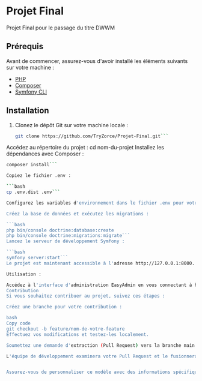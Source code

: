 # Projet Final

Projet Final pour le passage du titre DWWM

## Prérequis

Avant de commencer, assurez-vous d'avoir installé les éléments suivants sur votre machine :

- [PHP](https://www.php.net/)
- [Composer](https://getcomposer.org/)
- [Symfony CLI](https://symfony.com/download)

## Installation

1. Clonez le dépôt Git sur votre machine locale :

   ```bash
   git clone https://github.com/TryZorce/Projet-Final.git```

Accédez au répertoire du projet :
cd nom-du-projet
Installez les dépendances avec Composer :

```bash
composer install```

Copiez le fichier .env :

```bash
cp .env.dist .env```

Configurez les variables d'environnement dans le fichier .env pour votre environnement local, y compris la connexion à la base de données.

Créez la base de données et exécutez les migrations :

```bash
php bin/console doctrine:database:create
php bin/console doctrine:migrations:migrate```
Lancez le serveur de développement Symfony :

```bash
symfony server:start```
Le projet est maintenant accessible à l'adresse http://127.0.0.1:8000.

Utilisation :

Accédez à l'interface d'administration EasyAdmin en vous connectant à http://127.0.0.1:8000/admin et en utilisant les identifiants par défaut (s'ils ont été configurés).
Contribution
Si vous souhaitez contribuer au projet, suivez ces étapes :

Créez une branche pour votre contribution :

bash
Copy code
git checkout -b feature/nom-de-votre-feature
Effectuez vos modifications et testez-les localement.

Soumettez une demande d'extraction (Pull Request) vers la branche main du projet.

L'équipe de développement examinera votre Pull Request et le fusionnera si tout est en ordre.


Assurez-vous de personnaliser ce modèle avec des informations spécifiques à 